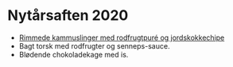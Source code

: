 # Nytårsaften 2020

- [Rimmede kammuslinger med rodfrugtpuré og jordskokkechipe](grønne_asparges_rygeost_creme_og_skagensskinke.md)
- Bagt torsk med rodfrugter og senneps-sauce.
- Blødende chokoladekage med is.
